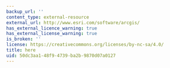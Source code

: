 ```yaml
---
backup_url: ''
content_type: external-resource
external_url: http://www.esri.com/software/arcgis/
has_external_licence_warning: true
has_external_license_warning: true
is_broken: ''
license: https://creativecommons.org/licenses/by-nc-sa/4.0/
title: here
uid: 50dc3aa1-48f9-4739-ba2b-9870d07a0127
---
```

